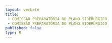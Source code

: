 ```yaml
---
layout: verbete
title:
 - COMISSAO PREPARATORIA DO PLANO SIDERURGICO
 - COMISSÃO PREPARATÓRIA DO PLANO SIDERÚRGICO
published: false
type: R
---
```


